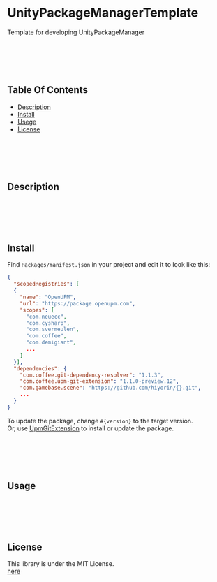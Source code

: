 # UnityPackageManagerTemplate
Template for developing UnityPackageManager

<br><br><br><br>
## Table Of Contents
- [Description](#description)
- [Install](#install)
- [Usege](#usage)
- [License](#license)

<br><br><br><br>
## Description

<br><br><br><br>
## Install
Find `Packages/manifest.json` in your project and edit it to look like this:
```json
{
  "scopedRegistries": [
  {
    "name": "OpenUPM",
    "url": "https://package.openupm.com",
    "scopes": [
      "com.neuecc",
      "com.cysharp",
      "com.svermeulen",
      "com.coffee",
      "com.demigiant",
      ...
    ]
  }],
  "dependencies": {
    "com.coffee.git-dependency-resolver": "1.1.3",
    "com.coffee.upm-git-extension": "1.1.0-preview.12",
    "com.gamebase.scene": "https://github.com/hiyorin/{}.git",
    ...
  }
}
```
To update the package, change `#{version}` to the target version.  
Or, use [UpmGitExtension](https://github.com/mob-sakai/UpmGitExtension.git) to install or update the package.


<br><br><br><br>
## Usage

<br><br><br><br>
## License
This library is under the MIT License.  
[here](LICENSE.md)
